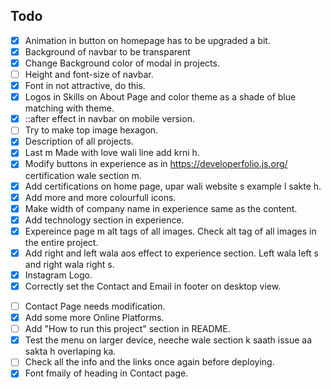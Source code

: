 ## Todo
- [x] Animation in button on homepage has to be upgraded a bit. 
- [x] Background of navbar to be transparent
- [x] Change Background color of modal in projects.
- [ ] Height and font-size of navbar.
- [x] Font in not attractive, do this. 
- [x] Logos in Skills on About Page and color theme as a shade of blue matching with theme.
- [x] ::after effect in navbar on mobile version. 
- [ ] Try to make top image hexagon.
- [x] Description of all projects.
- [x] Last m Made with love wali line add krni h.
- [x] Modify buttons in experience as in https://developerfolio.js.org/ certification wale section m.
- [x] Add certifications on home page, upar wali website s example l sakte h.
- [x] Add more and more colourfull icons. 
- [x] Make width of company name in experience same as the content.
- [x] Add technology section in experience.
- [x] Expereince page m alt tags of all images. Check alt tag of all images in the entire project. 
- [x] Add right and left wala aos effect to experience section. Left wala left s and right wala right s.
- [x] Instagram Logo.
- [x] Correctly set the Contact and Email in footer on desktop view.
<!-- - [ ] Homepage p more projects p click karne s I'm directed at the end of the projects page but should be directed to the top.
- [ ] Website Preloader -->
- [ ] Contact Page needs modification.
- [x] Add some more Online Platforms.
- [ ] Add "How to run this project" section in README.
- [x] Test the menu on larger device, neeche wale section k saath issue aa sakta h overlaping ka.
- [ ] Check all the info and the links once again before deploying.
- [x] Font fmaily of heading in Contact page.